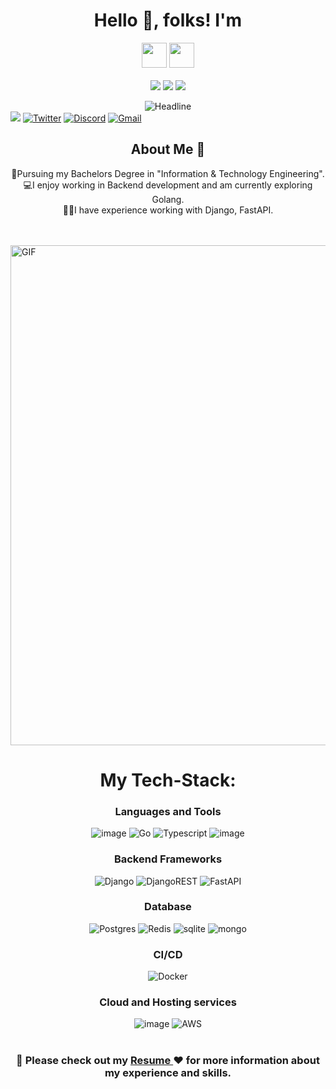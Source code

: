 <h1 align="center"> Hello 👋, folks! I'm </h1>

<p>
<div align="center">
<img height="40px" src="https://img.shields.io/badge/-Suhail-61DAFB?&style=for-the-badge&logoWidth=50"/>
<img height="40px" src="https://img.shields.io/badge/-Ahmad-5457ff?&style=for-the-badge&logoWidth=50"/>
</div>

<br>

<div align="center">
<img src="https://img.shields.io/badge/-A-5457ff?&style=for-the-badge&logoWidth=50"/>
<img src="https://img.shields.io/badge/-Backend-61DAFB?&style=for-the-badge&logoWidth=50"/>
<img src="https://img.shields.io/badge/-Developer-5457ff?&style=for-the-badge&logoWidth=50"/>
</div>
</p>

<div align=center>
        <img src="https://readme-typing-svg.herokuapp.com?color=%&size=32&center=true&vCenter=true&width=600&height=50&lines=Hi+there+I'm+Suhail+%F0%9F%91%8B;Back-End+Developer;Problem+Solver;Open-Source+Enthusiast" alt="Headline" />
</div> 
<div>
    <a href="https://www.linkedin.com/in/suhail-ahmad-06329b218/"><img src="https://img.shields.io/badge/LinkedIn-0077B5?style=for-the-badge&logo=linkedin&logoColor=whit" /></a>
    <a href="https://twitter.com/suhaillahmadd"><img src="https://img.shields.io/badge/Twitter-1DA1F2?style=for-the-badge&logo=twitter&logoColor=white" alt="Twitter" /></a>
        <a href="https://www.discordapp.com/users/ClawedCatalyst#8298"><img src="https://img.shields.io/badge/Discord-5865F2?style=for-the-badge&logo=discord&logoColor=white" alt="Discord" /></a>
        <a href="mailto:suhail2021.25@gmail.com"><img src="https://img.shields.io/badge/Gmail-D14836?style=for-the-badge&logo=gmail&logoColor=white" alt="Gmail" /></a>
    </div>

<h2 align="center">About Me 🚀</h2>
<p align="center">
👦Pursuing my Bachelors Degree in "Information & Technology Engineering". </br>
💻I enjoy working in Backend development and am currently exploring Golang.</br>
👨‍💻I have experience working with Django, FastAPI.
</p>

<br>
<br>

<img align="center" width="800px" alt="GIF" src="https://media.giphy.com/media/836HiJc7pgzy8iNXCn/giphy.gif" />

<br>
<h1 align="center">My Tech-Stack:</h1>
<div align="center">
        
### Languages and Tools    
![image](https://img.shields.io/badge/Python-14354C?style=for-the-badge&logo=python&logoColor=white)  ![Go](https://img.shields.io/badge/go-%2300ADD8.svg?style=for-the-badge&logo=go&logoColor=white) ![Typescript](https://img.shields.io/badge/TypeScript-007ACC?style=for-the-badge&logo=typescript&logoColor=white) ![image](https://img.shields.io/badge/C%2B%2B-00599C?style=for-the-badge&logo=c%2B%2B&logoColor=white)

### Backend Frameworks

  ![Django](https://img.shields.io/badge/django-%23092E20.svg?style=for-the-badge&logo=django&logoColor=white)
  ![DjangoREST](https://img.shields.io/badge/django%20rest-ff1709?style=for-the-badge&logo=django&logoColor=white)
  ![FastAPI](https://img.shields.io/badge/fastapi-109989?style=for-the-badge&logo=FASTAPI&logoColor=white)

### Database

  ![Postgres](https://img.shields.io/badge/postgres-%23316192.svg?style=for-the-badge&logo=postgresql&logoColor=white)
  ![Redis](https://img.shields.io/badge/redis-%23DD0031.svg?style=for-the-badge&logo=redis&logoColor=white)
  ![sqlite](https://img.shields.io/badge/sqlite-%2307405e.svg?&style=for-the-badge&logo=sqlite&logoColor=white)
  ![mongo](https://img.shields.io/badge/MongoDB-4EA94B?style=for-the-badge&logo=mongodb&logoColor=white)


### CI/CD
  
  ![Docker](https://img.shields.io/badge/docker-%230db7ed.svg?style=for-the-badge&logo=docker&logoColor=white)


### Cloud and Hosting services

  ![image](https://img.shields.io/badge/Microsoft_Azure-0089D6?style=for-the-badge&logo=microsoft-azure&logoColor=white)
  <img alt="AWS" src="https://img.shields.io/badge/AWS%20-%23FF9900.svg?&style=for-the-badge&logo=amazon-aws&logoColor=white"/>

</div>

<h1></h1>

<div align="center">
  
<h3> 📄  Please check out my <a href="https://drive.google.com/file/d/1h2K5ClodZoUzCrCJwE4hCHKtbP4wdb0x/view?usp=sharing"> Resume </a> ❤️ for more information about my experience and skills.</h3>

</div>

